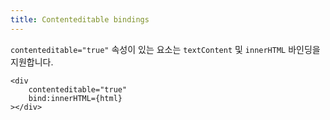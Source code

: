 ```yaml
---
title: Contenteditable bindings
---
```


`contenteditable="true"` 속성이 있는 요소는 `textContent` 및 `innerHTML` 바인딩을 지원합니다.

```svelte
<div
	contenteditable="true"
	bind:innerHTML={html}
></div>
```
